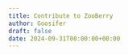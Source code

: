```yaml
---
title: Contribute to ZooBerry
author: Goosifer
draft: false
date: 2024-09-31T00:00:00+00:00
---
```


